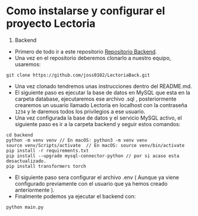 # Como instalarse y configurar el proyecto Lectoria

1. Backend

- Primero de todo ir a este repositorio [Repositorio Backend](https://github.com/joss0102/LectoriaBack).
- Una vez en el repositorio deberemos clonarlo a nuestro equipo, usaremos:
```git
git clone https://github.com/joss0102/LectoriaBack.git
```
- Una vez clonado tendremos unas instrucciones dentro del README.md.
- El siguiente paso es ejecutar la base de datos en MySQL que esta en la carpeta database, ejecutaremos ese archivo .sql , posteriormente crearemos un usuario llamado Lectoria en localhost con la contraseña `1234` y le daremos todos los privilegios a ese usuario.
- Una vez configurada la base de datos y el servicio MySQL activo, el siguiente paso es ir a la carpeta backend y seguir estos comandos:
```git
cd backend
python -m venv venv // En macOS: python3 -m venv venv 
source venv/Scripts/activate  // En macOS: source venv/bin/activate
pip install -r requirements.txt
pip install --upgrade mysql-connector-python // por si acaso esta desactualizado.
pip install transformers torch 
```
- El siguiente paso sera configurar el archivo .env ( Aunque ya viene configurado previamente con el usuario que ya hemos creado anteriormente ).
- Finalmente podemos ya ejecutar el backend con: 
```git
python main.py
```
